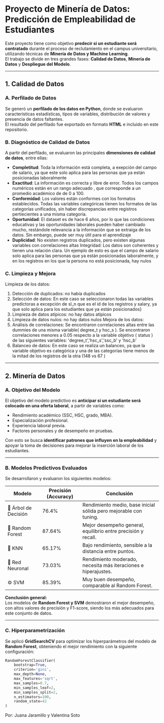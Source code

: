 # Proyecto de Minería de Datos: Predicción de Empleabilidad de Estudiantes

Este proyecto tiene como objetivo **predecir si un estudiante será contratado** durante el proceso de reclutamiento en el campus universitario, utilizando técnicas de **Minería de Datos y Machine Learning**.  
El trabajo se divide en tres grandes fases: **Calidad de Datos**, **Minería de Datos** y **Despliegue del Modelo**.

---

## 1. Calidad de Datos

### A. Perfilado de Datos
Se generó un **perfilado de los datos en Python**, donde se evaluaron características estadísticas, tipos de variables, distribución de valores y presencia de datos faltantes.  
El resultado del perfilado fue exportado en formato **HTML** e incluido en este repositorio.

### B. Diagnóstico de Calidad de Datos
A partir del perfilado, se evaluaron las principales **dimensiones de calidad de datos**, entre ellas:

- **Completitud**:  Toda la información está completa, a exepción del campo de salario, ya que este solo aplica para las personas que ya están posicionadas laboralmente
- **Exactitud**: La información es correcta y libre de error. Todos los campos numéricos están en un rango adecuado , que corresponde a un promedio académico de de 0 a 100.
- **Conformidad**: Los valores están conformes con los formatos establecidos. Todas las variables categóricas tienen los formatos de las categorías unificados, sin haber discrepancias entre registros pertiecientes a una misma categoría.
- **Oportunidad**: El dataset es de hace 6 años, por lo que las condiciones educativas y las oportunidades laborales pueden haber cambiado mucho, restándole relevancia a la información que se extraiga de los datos. Sin embargo, puede ser muy útil para el aprendizaje
- **Duplicidad**: No existen registros duplicados, pero existen algunas variables con correlaciones altas
Integridad: Los datos son coherentes y tienen una relación clara. Un ejemplo de esto es que el campo de salario solo aplica para las personas que ya están posicionadas laboralmente, y en los registros en los que la persona no está posicionada, hay nulos

### C. Limpieza y Mejora
Limpieza de los datos:
1.	Detección de duplicados: no había duplicados
2.	Selección de datos: En este caso se seleccionaron todas las variables predictoras a excepción de sl_n que es el id de los registros y salary, ya que solo aplica para los estudiantes que ya están posicionados}
3.	Limpieza de datos atípicos: no hay datos atípicos
4.	Limpieza de datos nulos: no hay datos nulos
Mejora de los datos:
1.	Análisis de correlaciones: Se encontraron correlaciones altas entre las dummies de una misma variable( degree_t y hsc_s ). Se encontraron correlaciones menores a 0.05 respecto a la variable objetivo ( status ) de las siguientes variables: 'degree_t','hsc_s','ssc_b' y 'hsc_b'
2.	Balanceo de datos: En este caso se realiza un balanceo, ya que la variable objetivo es categórica y una de las categorías tiene menos de la mitad de los registros de la otra (148 vs 67 )

---

## 2. Minería de Datos

### A. Objetivo del Modelo
El objetivo del modelo predictivo es **anticipar si un estudiante será colocado en una oferta laboral**, a partir de variables como:
- Rendimiento académico (SSC, HSC, grado, MBA).
- Especialización profesional.
- Experiencia laboral previa.
- Factores personales y de desempeño en pruebas.

Con esto se busca **identificar patrones que influyen en la empleabilidad** y apoyar la toma de decisiones para mejorar la inserción laboral de los estudiantes.

---

### B. Modelos Predictivos Evaluados

Se desarrollaron y evaluaron los siguientes modelos:

| Modelo | Precisión (Accuracy) | Conclusión |
|---------|----------------------|-------------|
| 🌳 Árbol de Decisión | 76.4% | Rendimiento medio, base inicial sólida pero mejorable con tuning. |
| 🌲 Random Forest | 87.64% | Mejor desempeño general, equilibrio entre precisión y recall. |
| 🤝 KNN | 65.17% | Bajo rendimiento, sensible a la distancia entre puntos. |
| 🧠 Red Neuronal | 73.03% | Rendimiento moderado, necesita más iteraciones e hiperajustes. |
| ⚙️ SVM | 85.39% | Muy buen desempeño, comparable al Random Forest. |

**Conclusión general:**  
Los modelos de **Random Forest y SVM** demostraron el mejor desempeño, con altos valores de precisión y F1-score, siendo los más adecuados para este conjunto de datos.

---

### C. Hiperparametrización

Se aplicó **GridSearchCV** para optimizar los hiperparámetros del modelo de **Random Forest**, obteniendo el mejor rendimiento con la siguiente configuración:

```python
RandomForestClassifier(
    bootstrap=True,
    criterion='gini',
    max_depth=None,
    max_features='sqrt',
    max_samples=0.7,
    min_samples_leaf=2,
    min_samples_split=2,
    n_estimators=100,
    random_state=42
)
```

Por:
Juana Jaramillo y Valentina Soto
